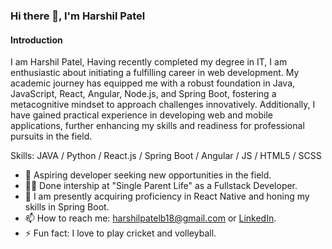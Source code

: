 ### Hi there 👋, I'm Harshil Patel
#### Introduction
I am Harshil Patel, Having recently completed my degree in IT, I am enthusiastic about initiating a fulfilling career in web development. My academic journey has equipped me with a robust foundation in Java, JavaScript, React, Angular, Node.js, and Spring Boot, fostering a metacognitive mindset to approach challenges innovatively. Additionally, I have gained practical experience in developing web and mobile applications, further enhancing my skills and readiness for professional pursuits in the field.

Skills: JAVA / Python / React.js / Spring Boot / Angular / JS / HTML5 / SCSS

- 🔭 Aspiring developer seeking new opportunities in the field.
- 👩‍💻 Done intership at "Single Parent Life" as a Fullstack Developer. 
- 🌱 I am presently acquiring proficiency in React Native and honing my skills in Spring Boot.
- 📫 How to reach me: harshilpatelb18@gmail.com or [LinkedIn](http://www.linkedin.com/in/harshil-patel2).
- ⚡ Fun fact: I love to play cricket and volleyball.  

